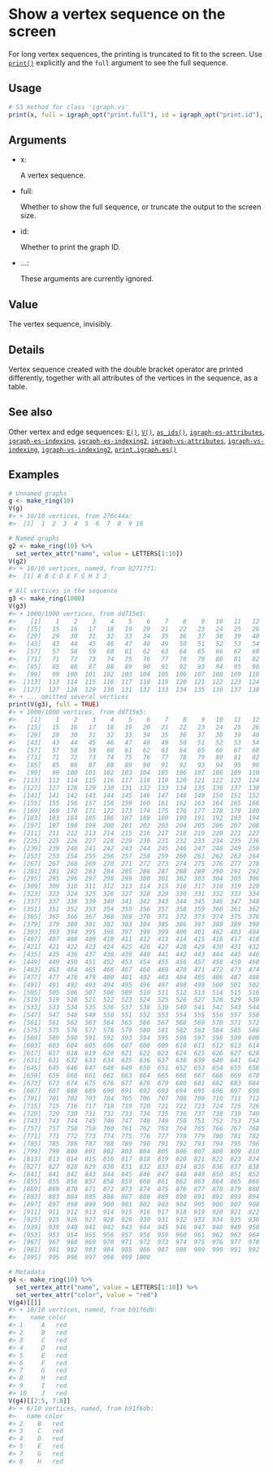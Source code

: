 # Show a vertex sequence on the screen

For long vertex sequences, the printing is truncated to fit to the
screen. Use [`print()`](https://rdrr.io/r/base/print.html) explicitly
and the `full` argument to see the full sequence.

## Usage

``` r
# S3 method for class 'igraph.vs'
print(x, full = igraph_opt("print.full"), id = igraph_opt("print.id"), ...)
```

## Arguments

- x:

  A vertex sequence.

- full:

  Whether to show the full sequence, or truncate the output to the
  screen size.

- id:

  Whether to print the graph ID.

- ...:

  These arguments are currently ignored.

## Value

The vertex sequence, invisibly.

## Details

Vertex sequence created with the double bracket operator are printed
differently, together with all attributes of the vertices in the
sequence, as a table.

## See also

Other vertex and edge sequences:
[`E()`](https://r.igraph.org/reference/E.md),
[`V()`](https://r.igraph.org/reference/V.md),
[`as_ids()`](https://r.igraph.org/reference/as_ids.md),
[`igraph-es-attributes`](https://r.igraph.org/reference/igraph-es-attributes.md),
[`igraph-es-indexing`](https://r.igraph.org/reference/igraph-es-indexing.md),
[`igraph-es-indexing2`](https://r.igraph.org/reference/igraph-es-indexing2.md),
[`igraph-vs-attributes`](https://r.igraph.org/reference/igraph-vs-attributes.md),
[`igraph-vs-indexing`](https://r.igraph.org/reference/igraph-vs-indexing.md),
[`igraph-vs-indexing2`](https://r.igraph.org/reference/igraph-vs-indexing2.md),
[`print.igraph.es()`](https://r.igraph.org/reference/print.igraph.es.md)

## Examples

``` r
# Unnamed graphs
g <- make_ring(10)
V(g)
#> + 10/10 vertices, from 276c44a:
#>  [1]  1  2  3  4  5  6  7  8  9 10

# Named graphs
g2 <- make_ring(10) %>%
  set_vertex_attr("name", value = LETTERS[1:10])
V(g2)
#> + 10/10 vertices, named, from 02717f1:
#>  [1] A B C D E F G H I J

# All vertices in the sequence
g3 <- make_ring(1000)
V(g3)
#> + 1000/1000 vertices, from dd715e5:
#>    [1]    1    2    3    4    5    6    7    8    9   10   11   12   13   14
#>   [15]   15   16   17   18   19   20   21   22   23   24   25   26   27   28
#>   [29]   29   30   31   32   33   34   35   36   37   38   39   40   41   42
#>   [43]   43   44   45   46   47   48   49   50   51   52   53   54   55   56
#>   [57]   57   58   59   60   61   62   63   64   65   66   67   68   69   70
#>   [71]   71   72   73   74   75   76   77   78   79   80   81   82   83   84
#>   [85]   85   86   87   88   89   90   91   92   93   94   95   96   97   98
#>   [99]   99  100  101  102  103  104  105  106  107  108  109  110  111  112
#>  [113]  113  114  115  116  117  118  119  120  121  122  123  124  125  126
#>  [127]  127  128  129  130  131  132  133  134  135  136  137  138  139  140
#> + ... omitted several vertices
print(V(g3), full = TRUE)
#> + 1000/1000 vertices, from dd715e5:
#>    [1]    1    2    3    4    5    6    7    8    9   10   11   12   13   14
#>   [15]   15   16   17   18   19   20   21   22   23   24   25   26   27   28
#>   [29]   29   30   31   32   33   34   35   36   37   38   39   40   41   42
#>   [43]   43   44   45   46   47   48   49   50   51   52   53   54   55   56
#>   [57]   57   58   59   60   61   62   63   64   65   66   67   68   69   70
#>   [71]   71   72   73   74   75   76   77   78   79   80   81   82   83   84
#>   [85]   85   86   87   88   89   90   91   92   93   94   95   96   97   98
#>   [99]   99  100  101  102  103  104  105  106  107  108  109  110  111  112
#>  [113]  113  114  115  116  117  118  119  120  121  122  123  124  125  126
#>  [127]  127  128  129  130  131  132  133  134  135  136  137  138  139  140
#>  [141]  141  142  143  144  145  146  147  148  149  150  151  152  153  154
#>  [155]  155  156  157  158  159  160  161  162  163  164  165  166  167  168
#>  [169]  169  170  171  172  173  174  175  176  177  178  179  180  181  182
#>  [183]  183  184  185  186  187  188  189  190  191  192  193  194  195  196
#>  [197]  197  198  199  200  201  202  203  204  205  206  207  208  209  210
#>  [211]  211  212  213  214  215  216  217  218  219  220  221  222  223  224
#>  [225]  225  226  227  228  229  230  231  232  233  234  235  236  237  238
#>  [239]  239  240  241  242  243  244  245  246  247  248  249  250  251  252
#>  [253]  253  254  255  256  257  258  259  260  261  262  263  264  265  266
#>  [267]  267  268  269  270  271  272  273  274  275  276  277  278  279  280
#>  [281]  281  282  283  284  285  286  287  288  289  290  291  292  293  294
#>  [295]  295  296  297  298  299  300  301  302  303  304  305  306  307  308
#>  [309]  309  310  311  312  313  314  315  316  317  318  319  320  321  322
#>  [323]  323  324  325  326  327  328  329  330  331  332  333  334  335  336
#>  [337]  337  338  339  340  341  342  343  344  345  346  347  348  349  350
#>  [351]  351  352  353  354  355  356  357  358  359  360  361  362  363  364
#>  [365]  365  366  367  368  369  370  371  372  373  374  375  376  377  378
#>  [379]  379  380  381  382  383  384  385  386  387  388  389  390  391  392
#>  [393]  393  394  395  396  397  398  399  400  401  402  403  404  405  406
#>  [407]  407  408  409  410  411  412  413  414  415  416  417  418  419  420
#>  [421]  421  422  423  424  425  426  427  428  429  430  431  432  433  434
#>  [435]  435  436  437  438  439  440  441  442  443  444  445  446  447  448
#>  [449]  449  450  451  452  453  454  455  456  457  458  459  460  461  462
#>  [463]  463  464  465  466  467  468  469  470  471  472  473  474  475  476
#>  [477]  477  478  479  480  481  482  483  484  485  486  487  488  489  490
#>  [491]  491  492  493  494  495  496  497  498  499  500  501  502  503  504
#>  [505]  505  506  507  508  509  510  511  512  513  514  515  516  517  518
#>  [519]  519  520  521  522  523  524  525  526  527  528  529  530  531  532
#>  [533]  533  534  535  536  537  538  539  540  541  542  543  544  545  546
#>  [547]  547  548  549  550  551  552  553  554  555  556  557  558  559  560
#>  [561]  561  562  563  564  565  566  567  568  569  570  571  572  573  574
#>  [575]  575  576  577  578  579  580  581  582  583  584  585  586  587  588
#>  [589]  589  590  591  592  593  594  595  596  597  598  599  600  601  602
#>  [603]  603  604  605  606  607  608  609  610  611  612  613  614  615  616
#>  [617]  617  618  619  620  621  622  623  624  625  626  627  628  629  630
#>  [631]  631  632  633  634  635  636  637  638  639  640  641  642  643  644
#>  [645]  645  646  647  648  649  650  651  652  653  654  655  656  657  658
#>  [659]  659  660  661  662  663  664  665  666  667  668  669  670  671  672
#>  [673]  673  674  675  676  677  678  679  680  681  682  683  684  685  686
#>  [687]  687  688  689  690  691  692  693  694  695  696  697  698  699  700
#>  [701]  701  702  703  704  705  706  707  708  709  710  711  712  713  714
#>  [715]  715  716  717  718  719  720  721  722  723  724  725  726  727  728
#>  [729]  729  730  731  732  733  734  735  736  737  738  739  740  741  742
#>  [743]  743  744  745  746  747  748  749  750  751  752  753  754  755  756
#>  [757]  757  758  759  760  761  762  763  764  765  766  767  768  769  770
#>  [771]  771  772  773  774  775  776  777  778  779  780  781  782  783  784
#>  [785]  785  786  787  788  789  790  791  792  793  794  795  796  797  798
#>  [799]  799  800  801  802  803  804  805  806  807  808  809  810  811  812
#>  [813]  813  814  815  816  817  818  819  820  821  822  823  824  825  826
#>  [827]  827  828  829  830  831  832  833  834  835  836  837  838  839  840
#>  [841]  841  842  843  844  845  846  847  848  849  850  851  852  853  854
#>  [855]  855  856  857  858  859  860  861  862  863  864  865  866  867  868
#>  [869]  869  870  871  872  873  874  875  876  877  878  879  880  881  882
#>  [883]  883  884  885  886  887  888  889  890  891  892  893  894  895  896
#>  [897]  897  898  899  900  901  902  903  904  905  906  907  908  909  910
#>  [911]  911  912  913  914  915  916  917  918  919  920  921  922  923  924
#>  [925]  925  926  927  928  929  930  931  932  933  934  935  936  937  938
#>  [939]  939  940  941  942  943  944  945  946  947  948  949  950  951  952
#>  [953]  953  954  955  956  957  958  959  960  961  962  963  964  965  966
#>  [967]  967  968  969  970  971  972  973  974  975  976  977  978  979  980
#>  [981]  981  982  983  984  985  986  987  988  989  990  991  992  993  994
#>  [995]  995  996  997  998  999 1000

# Metadata
g4 <- make_ring(10) %>%
  set_vertex_attr("name", value = LETTERS[1:10]) %>%
  set_vertex_attr("color", value = "red")
V(g4)[[]]
#> + 10/10 vertices, named, from b91f6db:
#>    name color
#> 1     A   red
#> 2     B   red
#> 3     C   red
#> 4     D   red
#> 5     E   red
#> 6     F   red
#> 7     G   red
#> 8     H   red
#> 9     I   red
#> 10    J   red
V(g4)[[2:5, 7:8]]
#> + 6/10 vertices, named, from b91f6db:
#>   name color
#> 2    B   red
#> 3    C   red
#> 4    D   red
#> 5    E   red
#> 7    G   red
#> 8    H   red
```
